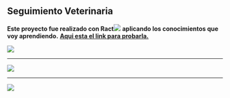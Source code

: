 ## Seguimiento Veterinaria 
**Este proyecto fue realizado con Ract**<img src="https://upload.wikimedia.org/wikipedia/commons/thumb/4/47/React.svg/40px-React.svg.png" /> ****aplicando los conocimientos que voy aprendiendo.**** **[Aqui esta el link para probarla.](https://veterinariabasilio.netlify.app)**

<img src="https://i.ibb.co/2qTZFyw/Captura-desde-2023-02-10-21-32-42.png">

___

<img src="https://i.ibb.co/Gpq70Rt/Captura-desde-2023-02-10-21-32-40.png">

___

<img src="https://i.ibb.co/NCsKGHn/Captura-desde-2023-02-10-21-33-28.png">
